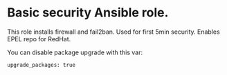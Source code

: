# Basic security Ansible role.

This role installs firewall and fail2ban.  Used for first 5min security. Enables EPEL repo for RedHat.

You can disable package upgrade with this var:
```
upgrade_packages: true
```